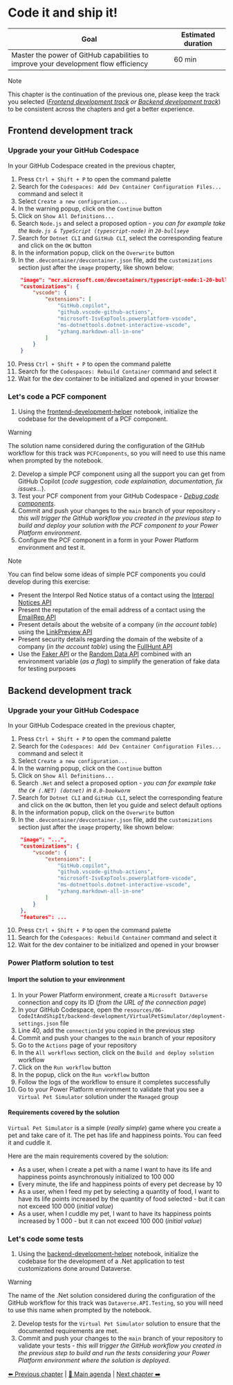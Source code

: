 # Code it and ship it!

| **Goal**                                                                            | **Estimated duration** |
| ----------------------------------------------------------------------------------- | ---------------------- |
| Master the power of GitHub capabilities to improve your development flow efficiency | 60 min                 |

> [!NOTE]
> This chapter is the continuation of the previous one, please keep the track you selected (_[Frontend development track](#frontend-development-track) or [Backend development track](#backend-development-track)_) to be consistent across the chapters and get a better experience.

## Frontend development track

### Upgrade your your GitHub Codespace

In your GitHub Codespace created in the previous chapter,

1. Press `Ctrl + Shift + P` to open the command palette
2. Search for the `Codespaces: Add Dev Container Configuration Files...` command and select it
3. Select `Create a new configuration...`
4. In the warning popup, click on the `Continue` button
5. Click on `Show All Definitions...`
6. Search `Node.js` and select a proposed option - _you can for example take the `Node.js & TypeScript (typescript-node)` in `20-bullseye`_
7. Search for `Dotnet CLI` and `GitHub CLI`, select the corresponding feature and click on the `OK` button
8. In the information popup, click on the `Overwrite` button
9. In the `.devcontainer/devcontainer.json` file, add the `customizations` section just after the `image` property, like shown below:

```json
	"image": "mcr.microsoft.com/devcontainers/typescript-node:1-20-bullseye",
	"customizations": {
		"vscode": {
			"extensions": [
				"GitHub.copilot",
				"github.vscode-github-actions",
				"microsoft-IsvExpTools.powerplatform-vscode",
				"ms-dotnettools.dotnet-interactive-vscode",
				"yzhang.markdown-all-in-one"
			]
		}
	}
```

10. Press `Ctrl + Shift + P` to open the command palette
11. Search for the `Codespaces: Rebuild Container` command and select it
12. Wait for the dev container to be initialized and opened in your browser

### Let's code a PCF component

1. Using the [frontend-development-helper](../src/notebooks/frontend-development-helper.dib) notebook, initialize the codebase for the development of a PCF component.

> [!WARNING]
> The solution name considered during the configuration of the GitHub workflow for this track was `PCFComponents`, so you will need to use this name when prompted by the notebook.

2. Develop a simple PCF component using all the support you can get from GitHub Copilot (_code suggestion, code explaination, documentation, fix issues..._).
3. Test your PCF component from your GitHub Codespace - _[Debug code components](https://learn.microsoft.com/en-us/power-apps/developer/component-framework/debugging-custom-controls)_.
4. Commit and push your changes to the `main` branch of your repository - _this will trigger the GitHub workflow you created in the previous step to build and deploy your solution with the PCF component to your Power Platform environment_.
5. Configure the PCF component in a form in your Power Platform environment and test it.

> [!NOTE]
> You can find below some ideas of simple PCF components you could develop during this exercise:
> - Present the Interpol Red Notice status of a contact using the [Interpol Notices API](https://interpol.api.bund.dev/)
> - Present the reputation of the email address of a contact using the [EmailRep API](https://emailrep.io/)
> - Present details about the website of a company (_in the account table_) using the [LinkPreview API](https://www.linkpreview.net/)
> - Present security details regarding the domain of the website of a company (_in the account table_) using the [FullHunt API](https://api-docs.fullhunt.io/)
> - Use the [Faker API](https://fakerapi.it/en) or the [Random Data API](https://random-data-api.com/) combined with an environment variable (_as a flag_) to simplify the generation of fake data for testing purposes

## Backend development track

### Upgrade your your GitHub Codespace

In your GitHub Codespace created in the previous chapter,

1. Press `Ctrl + Shift + P` to open the command palette
2. Search for the `Codespaces: Add Dev Container Configuration Files...` command and select it
3. Select `Create a new configuration...`
4. In the warning popup, click on the `Continue` button
5. Click on `Show All Definitions...`
6. Search `.Net` and select a proposed option - _you can for example take the `C# (.NET) (dotnet)` in `8.0-bookworm`_
7. Search for `Dotnet CLI` and `GitHub CLI`, select the corresponding feature and click on the `OK` button, then let you guide and select default options
8. In the information popup, click on the `Overwrite` button
9. In the `.devcontainer/devcontainer.json` file, add the `customizations` section just after the `image` property, like shown below:

```json
	"image": "...",
	"customizations": {
		"vscode": {
			"extensions": [
				"GitHub.copilot",
				"github.vscode-github-actions",
				"microsoft-IsvExpTools.powerplatform-vscode",
				"ms-dotnettools.dotnet-interactive-vscode",
				"yzhang.markdown-all-in-one"
			]
		}
	},
	"features": ...
```

10. Press `Ctrl + Shift + P` to open the command palette
11. Search for the `Codespaces: Rebuild Container` command and select it
12. Wait for the dev container to be initialized and opened in your browser

### Power Platform solution to test

#### Import the solution to your environment

1. In your Power Platform environment, create a `Microsoft Dataverse` connection and copy its ID (_from the URL of the connection page_)
2. In your GitHub Codespace, open the `resources/06-CodeItAndShipIt/backend-development/VirtualPetSimulator/deployment-settings.json` file
3. Line 40, add the `connectionId` you copied in the previous step
4. Commit and push your changes to the `main` branch of your repository
5. Go to the `Actions` page of your repository
6. In the `All workflows` section, click on the `Build and deploy solution` workflow
7. Click on the `Run workflow` button
8. In the popup, click on the `Run workflow` button
9. Follow the logs of the workflow to ensure it completes successfully
10. Go to your Power Platform environment to validate that you see a `Virtual Pet Simulator` solution under the `Managed` group

#### Requirements covered by the solution

`Virtual Pet Simulator` is a simple (_really simple_) game where you create a pet and take care of it. The pet has life and happiness points. You can feed it and cuddle it.

Here are the main requirements covered by the solution:
- As a user, when I create a pet with a name I want to have its life and happiness points asynchronously initialized to 100 000
- Every minute, the life and happiness points of every pet decrease by 10
- As a user, when I feed my pet by selecting a quantity of food, I want to have its life points increased by the quantity of food selected - but it can not exceed 100 000 (_initial value_)
- As a user, when I cuddle my pet, I want to have its happiness points increased by 1 000 - but it can not exceed 100 000 (_initial value_)

### Let's code some tests

1. Using the [backend-development-helper](../src/notebooks/backend-development-helper.dib) notebook, initialize the codebase for the development of a .Net application to test customizations done around Dataverse.

> [!WARNING]
> The name of the .Net solution considered during the configuration of the GitHub workflow for this track was `Dataverse.API.Testing`, so you will need to use this name when prompted by the notebook.

2. Develop tests for the `Virtual Pet Simulator` solution to ensure that the documented requirements are met.
3. Commit and push your changes to the `main` branch of your repository to validate your tests - _this will trigger the GitHub workflow you created in the previous step to build and run the tests considering your Power Platform environment where the solution is deployed_.

[⬅️ Previous chapter](./05-SomeALMSetup.md) | [🏡 Main agenda](../README.md#workshop-agenda) | [Next chapter ➡️](./07-JobsNotFinished.md)
